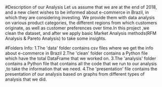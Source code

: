 #Description of our Analysis
Let us assume that we are at the end of 2018, and a new client wishes to be informed about e-commerce in Brazil, in which they are considering investing. We provide them with data analysis on various product categories, the different regions from which customers originate, as well as customer preferences over time.In this project ,we clean the dataset, and after we apply basic Market Analysis methods(RFM Analysis & Pareto Analysis) to take some insights.

#Folders Info:
1.The 'data' folder contains csv files where we get the info about e-commerce in Brazil
2.The 'clean' folder contains a Python file which have the total DataFrame that we worked on.
3.The 'analysis' folder contains a Python file that contains all the code that we run to our analysis ,to take the information that we need.
4.The 'presentation' file contains the presentation of our analysis based on graphs from different types of analysis that we did.
